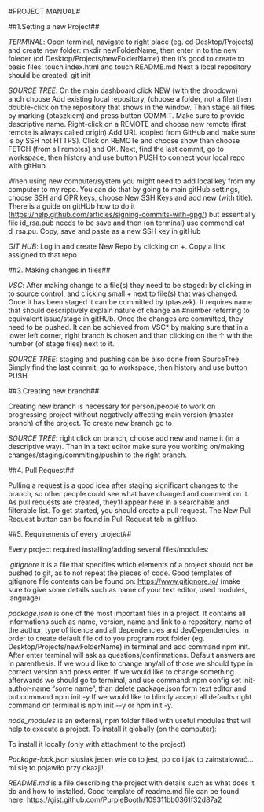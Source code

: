 #PROJECT MANUAL#

##1.Setting a new Project##

*TERMINAL*: 	Open terminal, navigate to right place (eg. cd Desktop/Projects) and create new folder: mkdir newFolderName, then enter in to the new foleder (cd Desktop/Projects/newFolderName) then it’s good to create to basic files: touch index.html and touch README.md
Next a local repository should be created: git init

*SOURCE TREE*: On the main dashboard click NEW (with the dropdown) anch choose Add existing local repository,  (choose a folder, not a file) then double-click on the repository that shows in the window.
Than stage all files by marking (ptaszkiem) and press button COMMIT. Make sure to provide descriptive name.
Right-click on a REMOTE and choose new remote (first remote is always called origin)
Add URL (copied from GitHub and make sure is by SSH not HTTPS). Click on REMOTe and choose show than choose FETCH (from all remotes) and OK.
Next, find the last commit, go to workspace, then history and use button PUSH to connect your local repo with gitHub.

When using new computer/system you might need to add local key from my computer to my repo. You can do that by going to main gitHub settings, choose SSH and GPR keys, choose New SSH Keys and add new (with title). There is a guide on gitHUb how to do it (https://help.github.com/articles/signing-commits-with-gpg/)  but essentially file id_rsa.pub needs to be save and then (on terminal) use commend cat d_rsa.pu.  Copy, save and paste as a new SSH key in gitHub

*GIT HUB*: Log in and create New Repo by clicking on +. Copy a link assigned to that repo.


##2. Making changes in files##

*VSC*: After making change to a file(s) they need to be staged: by clicking in to source control, and clicking small + next to file(s) that was changed. Once it has been staged it can be committed by (ptaszek). It requires name that should descriptively explain nature of change an #number referring to equivalent issue/stage in gitHUb.
Once the changes are committed, they need to be pushed. It can be achieved from VSC* by making sure that in a lower left corner, right branch is chosen and than clicking on the ↑ with the number (of stage files) next to it.

*SOURCE TREE*: staging and pushing can be also done from SourceTree. Simply find the last commit, go to workspace, then history and use button PUSH


##3.Creating new branch##

Creating new branch is necessary for person/people to work on progressing project without negatively affecting main version (master branch) of the project.
To create new branch go to

*SOURCE TREE*: right click on branch, choose add new and name it (in a descriptive way). Than in a text editor make sure you working on/making changes/staging/commiting/pushin to the right branch.

##4. Pull Request##

Pulling a request is a good idea after staging significant changes to the branch, so other people could see what have changed and comment on it. As pull requests are created, they’ll appear here in a searchable and filterable list. To get started, you should create a pull request.
The New Pull Request button can be found in Pull Request tab in gitHub.


##5. Requirements of every project##

Every project required installing/adding several files/modules:

*.gitignore* it is a file that specifies which elements of a project should not be pushed to git, as to not repeat the pieces of code. Good templates of gitignore file contents can be found on: https://www.gitignore.io/ (make sure to give some details such as name of your text editor, used modules, language)

*package.json* is one of the most important files in a project. It contains all informations such as name, version, name and link to a repository, name of the author, type of licence and all dependencies and devDependencies. In order to create default file cd to you program root folder (eg. Desktop/Projects/newFolderName) in terminal and add command npm init. After enter terminal will ask as questions/confirmations. Default answers are in parenthesis. If we would like to change any/all of those we should type in correct version and press enter.
If we would like to change something afterwards we should go to terminal, and use command: 
npm config set init-author-name “some name”, than delete package.json form text editor and put command npm init -y
If we would like to blindly accept all defaults right command on terminal is npm init --y or npm init -y.

*node_modules* is an external, npm folder filled with useful modules that will help to execute a project.
To install it globally (on the computer):

To install it locally (only with attachment to the project)

*Package-lock.json* siusiak jeden wie co to jest, po co i jak to zainstalować… mi się to pojawiło przy okazji!

*README.md* is a file describing the project with details such as what does it do and how to installed. Good template of readme.md file can be found here: https://gist.github.com/PurpleBooth/109311bb0361f32d87a2




